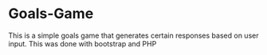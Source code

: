 # Goals-Game
This is  a simple goals game that generates certain responses based on user input. This was done with bootstrap and PHP

